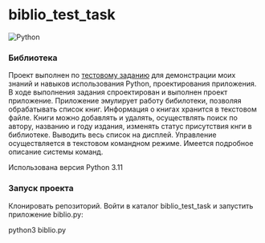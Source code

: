 # biblio_test_task
![Python](https://img.shields.io/badge/python-3670A0?style=for-the-badge&logo=python&logoColor=ffdd54)

### Библиотека
Проект выполнен по [тестовому заданию](task.doc) для демонстрации моих знаний и навыков использования Python, проектирования приложения.
В ходе выполнения задания спроектирован и выполнен проект приложение.
Приложение эмулирует работу бибилотеки, позволяя обрабатывать список книг. Информация о книгах хранится в текстовом файле.
Книги можно добавлять и удалять, осуществлять поиск по автору, названию и году издания, изменять статус присутствия кнги в библиотеке. Выводить весь список на дисплей. Управление осуществляется в текстовом командном режиме. Имеется подробное описание системы команд.

Использована версия Python 3.11
 
### Запуск проекта

Клонировать репозиторий. Войти в каталог biblio_test_task и запустить приложение biblio.py:

python3 biblio.py
